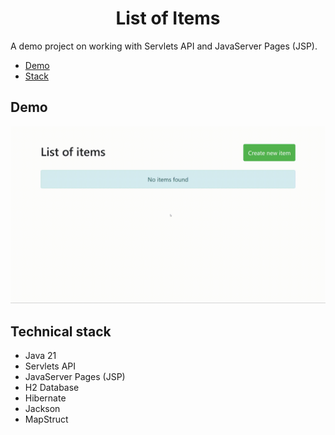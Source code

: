 <h1 align="center">List of Items</h1>

A demo project on working with Servlets API and JavaServer Pages (JSP).

* [Demo](#demo)
* [Stack](#technical-stack)

## Demo

<picture>
  <img alt="Project demo" src="readme_assets/demo.gif">
</picture>

## Technical stack

* Java 21
* Servlets API
* JavaServer Pages (JSP)
* H2 Database
* Hibernate
* Jackson
* MapStruct